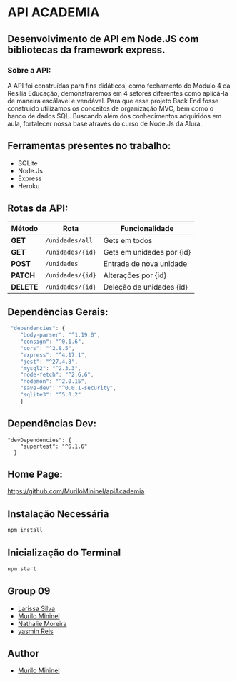 # API ACADEMIA

## Desenvolvimento de API em Node.JS com bibliotecas da framework express. 

### Sobre a API:

A API foi construídas para fins didáticos, como fechamento do Módulo 4 da Resilia Educação, demonstraremos em 4 setores diferentes como aplicá-la de maneira escálavel e vendável. Para que esse projeto Back End fosse construído utilizamos os conceitos de organização MVC, bem como o banco de dados SQL. Buscando além dos conhecimentos adquiridos em aula, fortalecer nossa base através do curso de Node.Js da Alura.

## Ferramentas presentes no trabalho:

<!--ts-->
   * SQLite
   * Node.Js
   * Express
   * Heroku
   
   
## Rotas da API:

| Método | Rota | Funcionalidade |
| ------ | ----- | ----------- |
| **GET** | `/unidades/all` | Gets em todos|
| **GET** | `/unidades/{id}` | Gets em unidades por {id} |
| **POST** | `/unidades` | Entrada de nova unidade |
| **PATCH** | `/unidades/{id}` | Alterações por {id} |
| **DELETE** | `/unidades/{id}` | Deleção de unidades {id} |

## Dependências Gerais:
```js
 "dependencies": {
    "body-parser": "^1.19.0",
    "consign": "^0.1.6",
    "cors": "^2.8.5",
    "express": "^4.17.1",
    "jest": "^27.4.3",
    "mysql2": "^2.3.3",
    "node-fetch": "^2.6.6",
    "nodemon": "^2.0.15",
    "save-dev": "^0.0.1-security",
    "sqlite3": "^5.0.2"
    }
```

## Dependências Dev:

```
"devDependencies": {
    "supertest": "^6.1.6"
  }
  ```
  
  ## Home Page:
  
  https://github.com/MuriloMininel/apiAcademia
  
  ## Instalação Necessária
  
  ```bash
npm install
```

  ## Inicialização do Terminal
  
   ```bash
npm start
```

## Group 09

- [Larissa Silva](https://github.com/LariCostaSilva)
- [Murilo Mininel](https://github.com/MuriloMininel) 
- [Nathalie Moreira](https://github.com/NathalieMS) 
- [yasmin Reis](https://github.com/yasminreisk)

## Author

- [Murilo Mininel](https://github.com/MuriloMininel)
